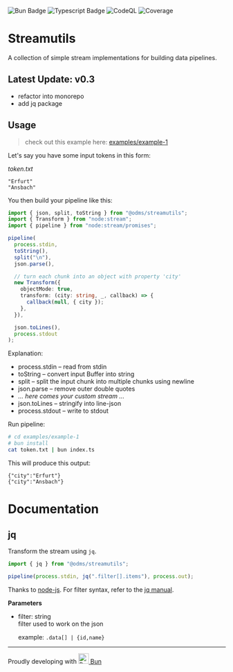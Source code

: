 ![Bun Badge](https://img.shields.io/badge/dynamic/json?url=https%3A%2F%2Fraw.githubusercontent.com%2Fopen-dms%2Fodms-streamutils%2Fmain%2Fpackage.json&query=%24.engines.bun&logo=bun&logoColor=%23f9f1e1&label=Bun&color=%23f9f1e1)
![Typescript Badge](https://img.shields.io/badge/dynamic/json?url=https%3A%2F%2Fraw.githubusercontent.com%2Fopen-dms%2Fodms-streamutils%2Fmain%2Fpackage.json&query=%24.devDependencies.typescript&label=Typescript)
![CodeQL](https://github.com/open-dms/odms-streamutils/actions/workflows/github-code-scanning/codeql/badge.svg?branch=main)
![Coverage](https://open-dms.github.io/odms-streamutils/coverage.svg)

# Streamutils

A collection of simple stream implementations for building data pipelines.

## Latest Update: v0.3

- refactor into monorepo
- add jq package

## Usage

> check out this example here: [examples/example-1](./examples/example-1)

Let's say you have some input tokens in this form:

_token.txt_

```plain
"Erfurt"
"Ansbach"
```

You then build your pipeline like this:

```typescript
import { json, split, toString } from "@odms/streamutils";
import { Transform } from "node:stream";
import { pipeline } from "node:stream/promises";

pipeline(
  process.stdin,
  toString(),
  split("\n"),
  json.parse(),

  // turn each chunk into an object with property 'city'
  new Transform({
    objectMode: true,
    transform: (city: string, _, callback) => {
      callback(null, { city });
    },
  }),

  json.toLines(),
  process.stdout
);
```

Explanation:

- process.stdin &ndash; read from stdin
- toString &ndash; convert input Buffer into string
- split &ndash; split the input chunk into multiple chunks using newline
- json.parse &ndash; remove outer double quotes
- _... here comes your custom stream ..._
- json.toLines &ndash; stringify into line-json
- process.stdout &ndash; write to stdout

Run pipeline:

```bash
# cd examples/example-1
# bun install
cat token.txt | bun index.ts
```

This will produce this output:

```plain
{"city":"Erfurt"}
{"city":"Ansbach"}
```

# Documentation

## jq

Transform the stream using `jq`.

```ts
import { jq } from "@odms/streamutils";

pipeline(process.stdin, jq(".filter[].items"), process.out);
```

Thanks to [node-js](https://www.npmjs.com/package/node-jq). For filter syntax, refer to the [jq manual](https://jqlang.github.io/jq/).

**Parameters**

- filter: string  
  filter used to work on the json

  example: `.data[] | {id,name}`

---

Proudly developing with <a href="https://bun.sh/"><img alt="Bun typescript runtime" src="https://bun.sh/logo-square.png" height="24px" /> Bun</a>
